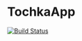 # TochkaApp

[![Build Status](https://travis-ci.com/vjaos/TochkaApp.svg?branch=master)](https://travis-ci.com/github/vjaos/TochkaApp)
